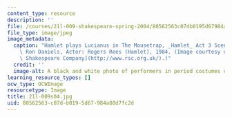 ```yaml
---
content_type: resource
description: ''
file: /courses/21l-009-shakespeare-spring-2004/80562563c07db0195d67984a88d7fc2d_21l-009s04.jpg
file_type: image/jpeg
image_metadata:
  caption: "Hamlet plays Lucianus in The Mousetrap, _Hamlet_ Act 3 Scene 2. Director:\
    \ Ron Daniels, Actor: Rogers Rees (Hamlet), 1984. (Image courtesy of the\_[Royal\
    \ Shakespeare Company](http://www.rsc.org.uk/).)"
  credit: ''
  image-alt: A black and white photo of performers in period costumes on a stage.
learning_resource_types: []
ocw_type: OCWImage
resourcetype: Image
title: 21l-009s04.jpg
uid: 80562563-c07d-b019-5d67-984a88d7fc2d
---
```

